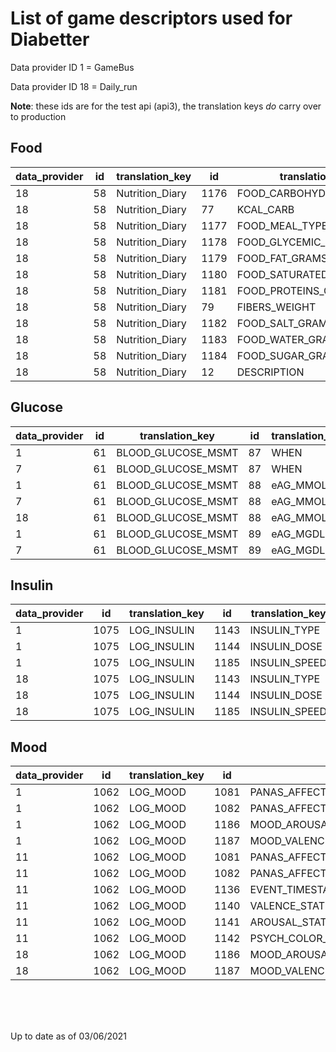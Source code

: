 # List of game descriptors used for Diabetter

Data provider ID 1 = GameBus

Data provider ID 18 = Daily_run

**Note**: these ids are for the test api (api3), the translation keys _do_ carry over to production

## Food

| data_provider | id  | translation_key | id   | translation_key          |
| ------------- | --- | --------------- | ---- | ------------------------ |
| 18            | 58  | Nutrition_Diary | 1176 | FOOD_CARBOHYDRATES_GRAMS |
| 18            | 58  | Nutrition_Diary | 77   | KCAL_CARB                |
| 18            | 58  | Nutrition_Diary | 1177 | FOOD_MEAL_TYPE           |
| 18            | 58  | Nutrition_Diary | 1178 | FOOD_GLYCEMIC_INDEX      |
| 18            | 58  | Nutrition_Diary | 1179 | FOOD_FAT_GRAMS           |
| 18            | 58  | Nutrition_Diary | 1180 | FOOD_SATURATED_FAT_GRAMS |
| 18            | 58  | Nutrition_Diary | 1181 | FOOD_PROTEINS_GRAMS      |
| 18            | 58  | Nutrition_Diary | 79   | FIBERS_WEIGHT            |
| 18            | 58  | Nutrition_Diary | 1182 | FOOD_SALT_GRAMS          |
| 18            | 58  | Nutrition_Diary | 1183 | FOOD_WATER_GRAMS         |
| 18            | 58  | Nutrition_Diary | 1184 | FOOD_SUGAR_GRAMS         |
| 18            | 58  | Nutrition_Diary | 12   | DESCRIPTION              |

## Glucose

| data_provider | id  | translation_key    | id  | translation_key |
| ------------- | --- | ------------------ | --- | --------------- |
| 1             | 61  | BLOOD_GLUCOSE_MSMT | 87  | WHEN            |
| 7             | 61  | BLOOD_GLUCOSE_MSMT | 87  | WHEN            |
| 1             | 61  | BLOOD_GLUCOSE_MSMT | 88  | eAG_MMOLL       |
| 7             | 61  | BLOOD_GLUCOSE_MSMT | 88  | eAG_MMOLL       |
| 18            | 61  | BLOOD_GLUCOSE_MSMT | 88  | eAG_MMOLL       |
| 1             | 61  | BLOOD_GLUCOSE_MSMT | 89  | eAG_MGDL        |
| 7             | 61  | BLOOD_GLUCOSE_MSMT | 89  | eAG_MGDL        |

## Insulin

| data_provider | id   | translation_key | id   | translation_key |
| ------------- | ---- | --------------- | ---- | --------------- |
| 1             | 1075 | LOG_INSULIN     | 1143 | INSULIN_TYPE    |
| 1             | 1075 | LOG_INSULIN     | 1144 | INSULIN_DOSE    |
| 1             | 1075 | LOG_INSULIN     | 1185 | INSULIN_SPEED   |
| 18            | 1075 | LOG_INSULIN     | 1143 | INSULIN_TYPE    |
| 18            | 1075 | LOG_INSULIN     | 1144 | INSULIN_DOSE    |
| 18            | 1075 | LOG_INSULIN     | 1185 | INSULIN_SPEED   |

## Mood

| data_provider | id   | translation_key | id   | translation_key                       |
| ------------- | ---- | --------------- | ---- | ------------------------------------- |
| 1             | 1062 | LOG_MOOD        | 1081 | PANAS_AFFECTIVE_EMOTIONAL_STATE_KEY   |
| 1             | 1062 | LOG_MOOD        | 1082 | PANAS_AFFECTIVE_EMOTIONAL_STATE_VALUE |
| 1             | 1062 | LOG_MOOD        | 1186 | MOOD_AROUSAL                          |
| 1             | 1062 | LOG_MOOD        | 1187 | MOOD_VALENCE                          |
| 11            | 1062 | LOG_MOOD        | 1081 | PANAS_AFFECTIVE_EMOTIONAL_STATE_KEY   |
| 11            | 1062 | LOG_MOOD        | 1082 | PANAS_AFFECTIVE_EMOTIONAL_STATE_VALUE |
| 11            | 1062 | LOG_MOOD        | 1136 | EVENT_TIMESTAMP                       |
| 11            | 1062 | LOG_MOOD        | 1140 | VALENCE_STATE_VALUE                   |
| 11            | 1062 | LOG_MOOD        | 1141 | AROUSAL_STATE_VALUE                   |
| 11            | 1062 | LOG_MOOD        | 1142 | PSYCH_COLOR_VALUE                     |
| 18            | 1062 | LOG_MOOD        | 1186 | MOOD_AROUSAL                          |
| 18            | 1062 | LOG_MOOD        | 1187 | MOOD_VALENCE                          |

<br />
<br />
<br />

Up to date as of 03/06/2021
